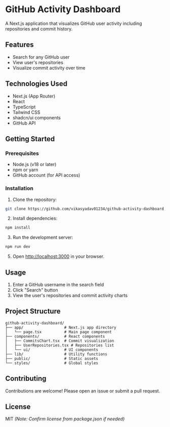 # GitHub Activity Dashboard

A Next.js application that visualizes GitHub user activity including repositories and commit history.

## Features

- Search for any GitHub user
- View user's repositories
- Visualize commit activity over time

## Technologies Used

- Next.js (App Router)
- React
- TypeScript
- Tailwind CSS
- shadcn/ui components
- GitHub API

## Getting Started

### Prerequisites

- Node.js (v18 or later)
- npm or yarn
- GitHub account (for API access)

### Installation

1. Clone the repository:
```bash
git clone https://github.com/vikasyadav01234/github-activity-dashboard.git
```

2. Install dependencies:
```bash
npm install
```


3. Run the development server:
```bash
npm run dev
```

5. Open [http://localhost:3000](http://localhost:3000) in your browser.

## Usage

1. Enter a GitHub username in the search field
2. Click "Search" button
3. View the user's repositories and commit activity charts

## Project Structure

```
github-activity-dashboard/
├── app/                  # Next.js app directory
│   └── page.tsx          # Main page component
├── components/           # React components
│   ├── CommitsChart.tsx  # Commit visualization
│   ├── UserRepositories.tsx # Repositories list
│   └── ui/               # UI components
├── lib/                  # Utility functions
├── public/               # Static assets
└── styles/               # Global styles
```

## Contributing

Contributions are welcome! Please open an issue or submit a pull request.

## License

MIT *(Note: Confirm license from package.json if needed)*
